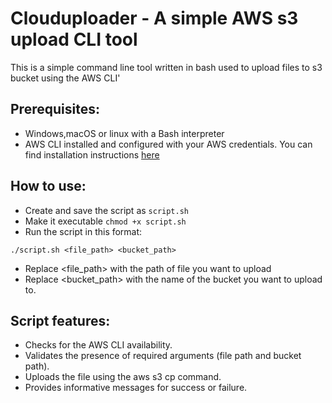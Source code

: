 # Clouduploader - A simple AWS s3 upload CLI tool
This is a simple command line tool written in bash used to upload files to s3 bucket using the AWS CLI'

## Prerequisites:

* Windows,macOS or linux with a Bash interpreter
* AWS CLI installed and configured with your AWS credentials. You can find installation instructions [here](https://aws.amazon.com/cli/)

## How to use:

* Create and save the script as ```script.sh```
* Make it executable ```chmod +x script.sh```
* Run the script in this format:

```./script.sh <file_path> <bucket_path>```

* Replace <file_path> with the path of file you want to upload
* Replace <bucket_path> with the name of the bucket you want to upload to.

## Script features:

* Checks for the AWS CLI availability.
* Validates the presence of required arguments (file path and bucket path).
* Uploads the file using the aws s3 cp command.
* Provides informative messages for success or failure.


